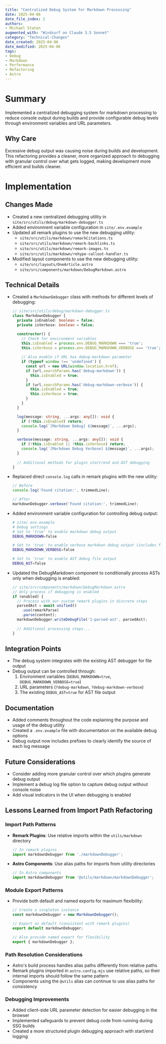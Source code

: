 ```yaml
---
title: "Centralized Debug System for Markdown Processing"
date: 2025-04-06
date_file_index: 2
authors: 
- Michael Staton
augmented_with: "Windsurf on Claude 3.5 Sonnet"
category: "Technical-Changes"
date_created: 2025-04-06
date_modified: 2025-04-06
tags: 
- Debug
- Markdown
- Performance
- Refactoring
- Astro
---
```


# Summary
Implemented a centralized debugging system for markdown processing to reduce console output during builds and provide configurable debug levels through environment variables and URL parameters.

## Why Care
Excessive debug output was causing noise during builds and development. This refactoring provides a cleaner, more organized approach to debugging with granular control over what gets logged, making development more efficient and builds cleaner.

# Implementation

## Changes Made
- Created a new centralized debugging utility in `site/src/utils/debug/markdown-debugger.ts`
- Added environment variable configuration in `site/.env.example`
- Updated all remark plugins to use the new debugging utility:
  - `site/src/utils/markdown/remarkCitations.ts`
  - `site/src/utils/markdown/remark-backlinks.ts`
  - `site/src/utils/markdown/remark-images.ts`
  - `site/src/utils/markdown/rehype-callout-handler.ts`
- Modified layout components to use the new debugging utility:
  - `site/src/layouts/OneArticle.astro`
  - `site/src/components/markdown/DebugMarkdown.astro`

## Technical Details
- Created a `MarkdownDebugger` class with methods for different levels of debugging:
  ```typescript
  // site/src/utils/debug/markdown-debugger.ts
  class MarkdownDebugger {
    private isEnabled: boolean = false;
    private isVerbose: boolean = false;

    constructor() {
      // Check for environment variables
      this.isEnabled = process.env.DEBUG_MARKDOWN === 'true';
      this.isVerbose = process.env.DEBUG_MARKDOWN_VERBOSE === 'true';
      
      // Also enable if URL has debug-markdown parameter
      if (typeof window !== 'undefined') {
        const url = new URL(window.location.href);
        if (url.searchParams.has('debug-markdown')) {
          this.isEnabled = true;
        }
        if (url.searchParams.has('debug-markdown-verbose')) {
          this.isEnabled = true;
          this.isVerbose = true;
        }
      }
    }

    log(message: string, ...args: any[]): void {
      if (!this.isEnabled) return;
      console.log(`[Markdown Debug] ${message}`, ...args);
    }

    verbose(message: string, ...args: any[]): void {
      if (!this.isEnabled || !this.isVerbose) return;
      console.log(`[Markdown Debug Verbose] ${message}`, ...args);
    }
    
    // Additional methods for plugin start/end and AST debugging
  }
  ```

- Replaced direct `console.log` calls in remark plugins with the new utility:
  ```typescript
  // Before
  console.log('Found citation:', trimmedLine);
  
  // After
  markdownDebugger.verbose('Found citation:', trimmedLine);
  ```

- Added environment variable configuration for controlling debug output:
  ```bash
  # site/.env.example
  # Debug settings
  # Set to 'true' to enable markdown debug output
  DEBUG_MARKDOWN=false

  # Set to 'true' to enable verbose markdown debug output (includes full AST dumps)
  DEBUG_MARKDOWN_VERBOSE=false

  # Set to 'true' to enable AST debug file output
  DEBUG_AST=false
  ```

- Updated the DebugMarkdown component to conditionally process ASTs only when debugging is enabled:
  ```typescript
  // site/src/components/markdown/DebugMarkdown.astro
  // Only process if debugging is enabled
  if (enabled) {
    // Process with our custom remark plugins in discrete steps
    parsedAst = await unified()
      .use(remarkParse)
      .parse(content);
    markdownDebugger.writeDebugFile('1-parsed-ast', parsedAst);
    
    // Additional processing steps...
  }
  ```

## Integration Points
- The debug system integrates with the existing AST debugger for file output
- Debug output can be controlled through:
  1. Environment variables (`DEBUG_MARKDOWN=true`, `DEBUG_MARKDOWN_VERBOSE=true`)
  2. URL parameters (`?debug-markdown`, `?debug-markdown-verbose`)
  3. The existing `DEBUG_AST=true` for AST file output

## Documentation
- Added comments throughout the code explaining the purpose and usage of the debug utility
- Created a `.env.example` file with documentation on the available debug options
- Debug output now includes prefixes to clearly identify the source of each log message

## Future Considerations
- Consider adding more granular control over which plugins generate debug output
- Implement a debug log file option to capture debug output without console noise
- Add visual indicators in the UI when debugging is enabled

## Lessons Learned from Import Path Refactoring

### Import Path Patterns
- **Remark Plugins**: Use relative imports within the `utils/markdown` directory
  ```typescript
  // In remark plugins
  import markdownDebugger from './markdownDebugger';
  ```
- **Astro Components**: Use alias paths for imports from utility directories
  ```typescript
  // In Astro components
  import markdownDebugger from '@utils/markdown/markdownDebugger';
  ```

### Module Export Patterns
- Provide both default and named exports for maximum flexibility:
  ```typescript
  // Create a singleton instance
  const markdownDebugger = new MarkdownDebugger();
  
  // Export as default (consistent with remark plugins)
  export default markdownDebugger;
  
  // Also provide named export for flexibility
  export { markdownDebugger };
  ```

### Path Resolution Considerations
- Astro's build process handles alias paths differently from relative paths
- Remark plugins imported in `astro.config.mjs` use relative paths, so their internal imports should follow the same pattern
- Components using the `@utils` alias can continue to use alias paths for consistency

### Debugging Improvements
- Added client-side URL parameter detection for easier debugging in the browser
- Implemented safeguards to prevent debug code from running during SSG builds
- Created a more structured plugin debugging approach with start/end logging
